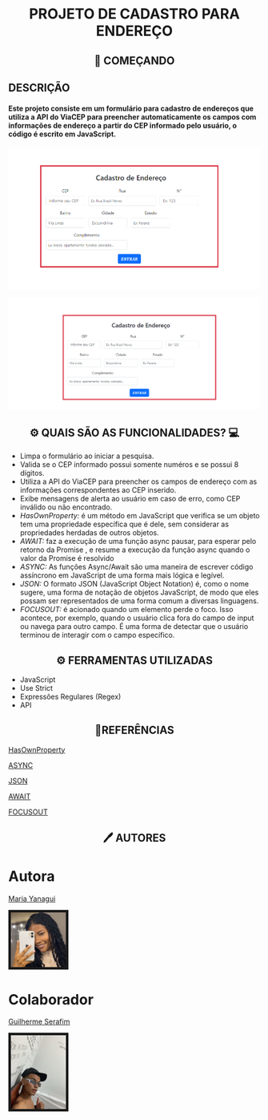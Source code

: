 <h1 align="center">PROJETO DE CADASTRO PARA ENDEREÇO </h1>

<h2 align="center">🚀 COMEÇANDO </h2>

## DESCRIÇÃO

#### Este projeto consiste em um formulário para cadastro de endereços que utiliza a API do ViaCEP para preencher automaticamente os campos com informações de endereço a partir do CEP informado pelo usuário, o código é escrito em JavaScript.


![alt text]({08D4E930-7248-40F7-93C6-8E93073CF8C1}.png)


![alt text](viacep.gif)
## <h2 align="center">⚙️ QUAIS SÃO AS FUNCIONALIDADES? 💻</h2>


* Limpa o formulário ao iniciar a pesquisa.
* Valida se o CEP informado possui somente numéros e se possui 8 dígitos.
* Utiliza a API do ViaCEP para preencher os campos de endereço com as informações correspondentes ao CEP inserido.
* Exibe mensagens de alerta ao usuário em caso de erro, como CEP inválido ou não encontrado.
* *HasOwnProperty:* é um método em JavaScript que verifica se um objeto tem uma propriedade específica que é dele, sem considerar as propriedades herdadas de outros objetos. 
* *AWAIT:* faz a execução de uma função async pausar, para esperar pelo retorno da Promise , e resume a execução da função async quando o valor da Promise é resolvido
* *ASYNC:* As funções Async/Await são uma maneira de escrever código assíncrono em JavaScript de uma forma mais lógica e legível.
* *JSON:* O formato JSON (JavaScript Object Notation) é, como o nome sugere, uma forma de notação de objetos JavaScript, de modo que eles possam ser representados de uma forma comum a diversas linguagens.
* *FOCUSOUT:* é acionado quando um elemento perde o foco. Isso acontece, por exemplo, quando o usuário clica fora do campo de input ou navega para outro campo. É uma forma de detectar que o usuário terminou de interagir com o campo específico.

<h2 align="center">⚙️ FERRAMENTAS UTILIZADAS</h2>

* JavaScript 
* Use Strict
* Expressões Regulares (Regex)
* API

<h2 align="center">📎REFERÊNCIAS</h2>

[HasOwnProperty](https://developer.mozilla.org/en-US/docs/Web/JavaScript/Reference/Global_Objects/Object/hasOwnProperty)

[ASYNC](https://www.locaweb.com.br/blog/temas/codigo-aberto/javascript/#:~:text=As%20fun%C3%A7%C3%B5es%20Async%2FAwait%20s%C3%A3o,para%20lidar%20com%20opera%C3%A7%C3%B5es%20ass%C3%ADncronas)

[JSON](https://www.alura.com.br/artigos/o-que-e-json?utm_term=&utm_campaign=%5BSearch%5D+%5BPerformance%5D+-+Dynamic+Search+Ads+-+Artigos+e+Conte%C3%BAdos&utm_source=adwords&utm_medium=ppc&hsa_acc=7964138385&hsa_cam=11384329873&hsa_grp=164240702375&hsa_ad=703853654617&hsa_src=g&hsa_tgt=aud-396128415587:dsa-2276348409543&hsa_kw=&hsa_mt=&hsa_net=adwords&hsa_ver=3&gad_source=1&gclid=EAIaIQobChMIs-KXxLfyiAMVMgaHAx0j0xT6EAAYASAAEgK5sPD_BwE)

[AWAIT](https://developer.mozilla.org/pt-BR/docs/Web/JavaScript/Reference/Operators/await)

[FOCUSOUT](https://developer.mozilla.org/pt-BR/docs/Web/API/Element/focusout_event)

<h2 align="center">🖊️ AUTORES </h2>

# Autora

[Maria Yanagui](https://github.com/MariaYanagui)

<img src="yanagui.jpeg" width=110px border=5px>

# Colaborador 
[Guilherme Serafim](https://github.com/Guilimas2)

<img src="gui.jpeg" width= 110px border=5px>